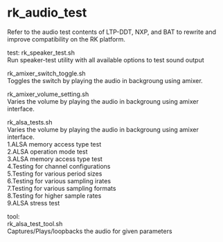 # rk_audio_test
Refer to the audio test contents of LTP-DDT, NXP, and BAT to rewrite and improve compatibility on the RK platform.

test:
rk_speaker_test.sh  
  Run speaker-test utility with all available options to test sound output  

rk_amixer_switch_toggle.sh  
  Toggles the switch by playing the audio in backgroung using amixer.  

rk_amixer_volume_setting.sh  
  Varies the volume by playing the audio in backgroung using amixer interface.  

rk_alsa_tests.sh  
  Varies the volume by playing the audio in backgroung using amixer interface.  
    1.ALSA memory access type test  
    2.ALSA operation mode test  
    3.ALSA memory access type test  
    4.Testing for channel configurations  
    5.Testing for various period sizes  
    6.Testing for various sampling irates  
    7.Testing for various sampling formats  
    8.Testing for higher sample rates  
    9.ALSA stress test  

tool:  
rk_alsa_test_tool.sh  
  Captures/Plays/loopbacks the audio for given parameters  

